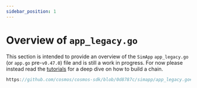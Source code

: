 ```yaml
---
sidebar_position: 1
---
```


# Overview of `app_legacy.go`

This section is intended to provide an overview of the `SimApp` `app_legacy.go` (or `app.go` pre-`v0.47.0`) file and is still a work in progress.
For now please instead read the [tutorials](https://tutorials.cosmos.network) for a deep dive on how to build a chain.

```go reference
https://github.com/cosmos/cosmos-sdk/blob/0d8787c/simapp/app_legacy.go#L103-L716
```
